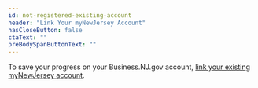 ```yaml
---
id: not-registered-existing-account
header: "Link Your myNewJersey Account"
hasCloseButton: false
ctaText: ""
preBodySpanButtonText: ""
---
```


To save your progress on your Business.NJ.gov account, [link your existing myNewJersey account](/account-setup).
